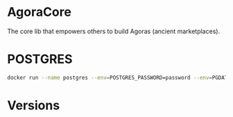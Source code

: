 # AgoraCore
The core lib that empowers others to build Agoras (ancient marketplaces).


# POSTGRES
```sh
docker run --name postgres --env=POSTGRES_PASSWORD=password --env=PGDATA=/var/lib/postgresql/data --volume=/var/lib/postgresql/data -p 5432:5432 -d postgres:15
```


# Versions

